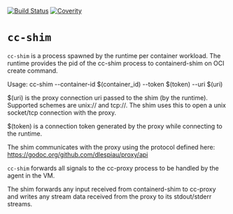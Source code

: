[![Build Status](https://travis-ci.org/clearcontainers/shim.svg?branch=master)](https://travis-ci.org/clearcontainers/shim)
[![Coverity](https://scan.coverity.com/projects/12134/badge.svg)](https://scan.coverity.com/projects/clearcontainers-shim)

# `cc-shim`

`cc-shim` is a process spawned by the runtime per container workload. The runtime 
provides the pid of the cc-shim process to containerd-shim on OCI create command.

Usage:
   cc-shim --container-id $(container_id) --token $(token) --uri $(uri)

$(uri) is the proxy connection uri passed to the shim (by the runtime). 
Supported schemes are unix:// and tcp://. The shim uses this to open a unix 
socket/tcp connection with the proxy.
 
$(token) is a connection token generated by the proxy while connecting to the
runtime.

The shim communicates with the proxy using the protocol defined here:
https://godoc.org/github.com/dlespiau/proxy/api

`cc-shim` forwards all signals to the cc-proxy process to be handled by the agent
in the VM.

The shim forwards any input received from containerd-shim to cc-proxy and 
writes any stream data received from the proxy to its stdout/stderr streams.
